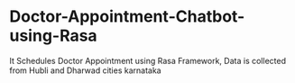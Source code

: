 # Doctor-Appointment-Chatbot-using-Rasa
It Schedules Doctor Appointment using Rasa Framework, Data is collected from Hubli and Dharwad cities karnataka
